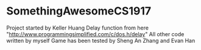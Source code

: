 # SomethingAwesomeCS1917
Project started by Keller Huang
Delay function from here "http://www.programmingsimplified.com/c/dos.h/delay"
All other code written by myself
Game has been tested by Sheng An Zhang and Evan Han
